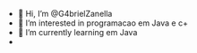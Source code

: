 - 👋 Hi, I’m @G4brielZanella
- 👀 I’m interested in programacao em Java e c+
- 🌱 I’m currently learning em Java
- 
  

<!---
G4brielZanella/G4brielZanella is a ✨ special ✨ repository because its `README.md` (this file) appears on your GitHub profile.
You can click the Preview link to take a look at your changes.
--->
